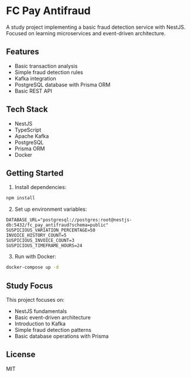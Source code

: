 # FC Pay Antifraud

A study project implementing a basic fraud detection service with NestJS. Focused on learning microservices and event-driven architecture.

## Features

- Basic transaction analysis
- Simple fraud detection rules
- Kafka integration
- PostgreSQL database with Prisma ORM
- Basic REST API

## Tech Stack

- NestJS
- TypeScript
- Apache Kafka
- PostgreSQL
- Prisma ORM
- Docker

## Getting Started

1. Install dependencies:
```bash
npm install
```

2. Set up environment variables:
```env
DATABASE_URL="postgresql://postgres:root@nestjs-db:5432/fc_pay_antifraud?schema=public"
SUSPICIOUS_VARIATION_PERCENTAGE=50
INVOICE_HISTORY_COUNT=5
SUSPICIOUS_INVOICE_COUNT=3
SUSPICIOUS_TIMEFRAME_HOURS=24
```

3. Run with Docker:
```bash
docker-compose up -d
```

## Study Focus

This project focuses on:
- NestJS fundamentals
- Basic event-driven architecture
- Introduction to Kafka
- Simple fraud detection patterns
- Basic database operations with Prisma

## License

MIT
